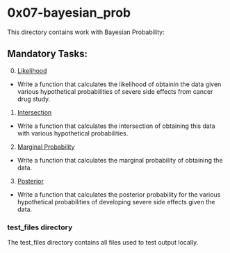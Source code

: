 # 0x07-bayesian_prob
This directory contains work with Bayesian Probability:

## Mandatory Tasks:
0. [Likelihood](/math/0x07-bayesian_prob/0-likelihood.py)
* Write a function that calculates the likelihood of obtainin the data given various hypothetical probabilities of severe side effects from cancer drug study.
1. [Intersection](/math/0x07-bayesian_prob/1-intersection.py)
* Write a function that calculates the intersection of obtaining this data with various hypothetical probabilities.
2. [Marginal Probability](/math/0x07-bayesian_prob/2-marginal.py)
* Write a function that calculates the marginal probability of obtaining the data.
3. [Posterior](/math/0x07-bayesian_prob/3-posterior.py)
* Write a function that calculates the posterior probability for the various hypothetical probabilities of developing severe side effects given the data.


### test_files directory
The test_files directory contains all files used to test output locally.
